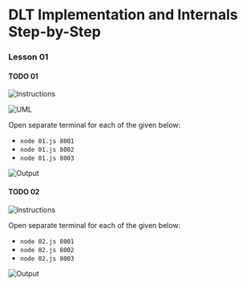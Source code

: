 # DLT Implementation and Internals Step-by-Step

### Lesson 01

#### TODO 01

![Instructions](https://user-images.githubusercontent.com/4486133/111676504-85326180-881e-11eb-9c18-63b0848ebd2e.png)

![UML](https://user-images.githubusercontent.com/4486133/111676540-90858d00-881e-11eb-8720-79dc651d0064.png)

Open separate terminal for each of the given below:
* `node 01.js 8001`
* `node 01.js 8002`
* `node 01.js 8003`

![Output](https://user-images.githubusercontent.com/4486133/111676580-9bd8b880-881e-11eb-946b-b33db90005c3.png)

#### TODO 02

![Instructions](https://user-images.githubusercontent.com/4486133/111676554-954a4100-881e-11eb-8801-100af331957f.png)

Open separate terminal for each of the given below:
* `node 02.js 8001`
* `node 02.js 8002`
* `node 02.js 8003`

![Output](https://user-images.githubusercontent.com/4486133/111683032-51a70580-8825-11eb-9046-21a4cb91fd13.png)